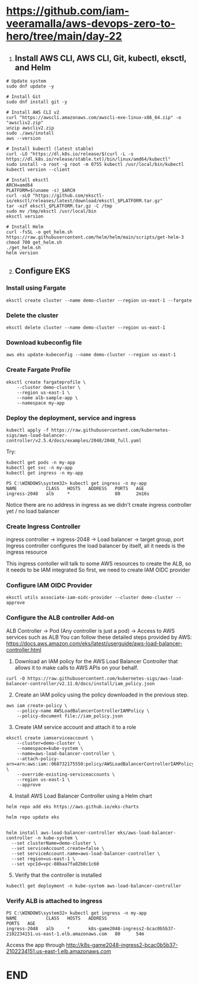 # https://github.com/iam-veeramalla/aws-devops-zero-to-hero/tree/main/day-22

1. ## Install AWS CLI, AWS CLI, Git, kubectl, eksctl, and Helm

```
# Update system
sudo dnf update -y

# Install Git
sudo dnf install git -y

# Install AWS CLI v2
curl "https://awscli.amazonaws.com/awscli-exe-linux-x86_64.zip" -o "awscliv2.zip"
unzip awscliv2.zip
sudo ./aws/install
aws --version

# Install kubectl (latest stable)
curl -LO "https://dl.k8s.io/release/$(curl -L -s https://dl.k8s.io/release/stable.txt)/bin/linux/amd64/kubectl"
sudo install -o root -g root -m 0755 kubectl /usr/local/bin/kubectl
kubectl version --client

# Install eksctl
ARCH=amd64
PLATFORM=$(uname -s)_$ARCH
curl -sLO "https://github.com/eksctl-io/eksctl/releases/latest/download/eksctl_$PLATFORM.tar.gz"
tar -xzf eksctl_$PLATFORM.tar.gz -C /tmp
sudo mv /tmp/eksctl /usr/local/bin
eksctl version

# Install Helm
curl -fsSL -o get_helm.sh https://raw.githubusercontent.com/helm/helm/main/scripts/get-helm-3
chmod 700 get_helm.sh
./get_helm.sh
helm version

```

2. ## Configure EKS


### Install using Fargate

```
eksctl create cluster --name demo-cluster --region us-east-1 --fargate
```

### Delete the cluster

```
eksctl delete cluster --name demo-cluster --region us-east-1
```

### Download kubeconfig file

```
aws eks update-kubeconfig --name demo-cluster --region us-east-1
```

### Create Fargate Profile

```
eksctl create fargateprofile \
    --cluster demo-cluster \
    --region us-east-1 \
    --name alb-sample-app \
    --namespace my-app
```

### Deploy the deployment, service and ingress

```
kubectl apply -f https://raw.githubusercontent.com/kubernetes-sigs/aws-load-balancer-controller/v2.5.4/docs/examples/2048/2048_full.yaml
```
Try:

```
kubectl get pods -n my-app
kubectl get svc -n my-app
kubectl get ingress -n my-app
```
```
PS C:\WINDOWS\system32> kubectl get ingress -n my-app
NAME           CLASS   HOSTS   ADDRESS   PORTS   AGE
ingress-2048   alb     *                 80      2m16s
```

Notice there are no address in ingress as we didn't create ingress controller yet / no load balancer

### Create Ingress Controller

ingress controller -> ingress-2048 -> Load balancer -> target group, port
Ingress controller configures the load balancer by itself, all it needs is the ingress resource

This ingress contoller will talk to some AWS resources to create the ALB, so it needs to be IAM integrated
So first, we need to create IAM OIDC provider

### Configure IAM OIDC Provider

```
eksctl utils associate-iam-oidc-provider --cluster demo-cluster --approve
```

### Configure the ALB controller Add-on

ALB Controller -> Pod (Any controller is just a pod) -> Access to AWS services such as ALB
You can follow these detailed steps provided by AWS: https://docs.aws.amazon.com/eks/latest/userguide/aws-load-balancer-controller.html

1. Download an IAM policy for the AWS Load Balancer Controller that allows it to make calls to AWS APIs on your behalf.

```
curl -O https://raw.githubusercontent.com/kubernetes-sigs/aws-load-balancer-controller/v2.11.0/docs/install/iam_policy.json
```

2. Create an IAM policy using the policy downloaded in the previous step.

```
aws iam create-policy \
    --policy-name AWSLoadBalancerControllerIAMPolicy \
    --policy-document file://iam_policy.json
```

3. Create IAM service account and attach it to a role

```
eksctl create iamserviceaccount \
    --cluster=demo-cluster \
    --namespace=kube-system \
    --name=aws-load-balancer-controller \
    --attach-policy-arn=arn:aws:iam::068732175550:policy/AWSLoadBalancerControllerIAMPolicy \
    --override-existing-serviceaccounts \
    --region us-east-1 \
    --approve
```

4. Install AWS Load Balancer Controller using a Helm chart

```
helm repo add eks https://aws.github.io/eks-charts

helm repo update eks


helm install aws-load-balancer-controller eks/aws-load-balancer-controller -n kube-system \
  --set clusterName=demo-cluster \
  --set serviceAccount.create=false \
  --set serviceAccount.name=aws-load-balancer-controller \
  --set region=us-east-1 \
  --set vpcId=vpc-08baa7fa82b0c1c60

```

5. Verify that the controller is installed

```
kubectl get deployment -n kube-system aws-load-balancer-controller
```

### Verify ALB is attached to ingress

```
PS C:\WINDOWS\system32> kubectl get ingress -n my-app
NAME           CLASS   HOSTS   ADDRESS                                                                   PORTS   AGE
ingress-2048   alb     *       k8s-game2048-ingress2-bcac0b5b37-2102234151.us-east-1.elb.amazonaws.com   80      54m
```
Access the app through http://k8s-game2048-ingress2-bcac0b5b37-2102234151.us-east-1.elb.amazonaws.com

# END